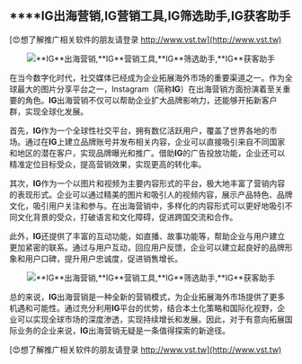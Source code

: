 ## ****IG**出海营销,**IG**营销工具,**IG**筛选助手,**IG**获客助手**

[😍想了解推广相关软件的朋友请登录 http://www.vst.tw](http://www.vst.tw)

 <center><img src="https://vst.tw/MP4/tuiguang/png/1.png" alt="**IG**出海营销,**IG**营销工具,**IG**筛选助手,**IG**获客助手"></center>

在当今数字化时代，社交媒体已经成为企业拓展海外市场的重要渠道之一。作为全球最大的图片分享平台之一，Instagram（简称**IG**）在出海营销方面扮演着至关重要的角色。**IG**出海营销不仅可以帮助企业扩大品牌影响力，还能够开拓新客户群，实现全球化发展。

首先，**IG**作为一个全球性社交平台，拥有数亿活跃用户，覆盖了世界各地的市场。通过在**IG**上建立品牌账号并发布相关内容，企业可以直接吸引来自不同国家和地区的潜在客户，实现品牌曝光和推广。借助**IG**的广告投放功能，企业还可以精准定位目标受众，提高营销效果，实现更高的转化率。

其次，**IG**作为一个以图片和视频为主要内容形式的平台，极大地丰富了营销内容的表现形式。企业可以通过精美的图片和吸引人的视频内容，展示产品特色、品牌文化，吸引用户关注和参与。在出海营销中，多样化的内容形式可以更好地吸引不同文化背景的受众，打破语言和文化障碍，促进跨国交流和合作。

此外，**IG**还提供了丰富的互动功能，如直播、故事功能等，帮助企业与用户建立更加紧密的联系。通过与用户互动，回应用户反馈，企业可以建立起良好的品牌形象和用户口碑，提升用户忠诚度，促进销售增长。

 <center><img src="https://vst.tw/MP4/tuiguang/png/5.png" alt="**IG**出海营销,**IG**营销工具,**IG**筛选助手,**IG**获客助手"></center>

总的来说，**IG**出海营销是一种全新的营销模式，为企业拓展海外市场提供了更多机遇和可能性。通过充分利用**IG**平台的优势，结合本土化策略和国际化视野，企业可以实现全球市场的深度渗透，实现持续增长和发展。因此，对于有意向拓展国际业务的企业来说，**IG**出海营销无疑是一条值得探索的新途径。

[😍想了解推广相关软件的朋友请登录 http://www.vst.tw](http://www.vst.tw)




